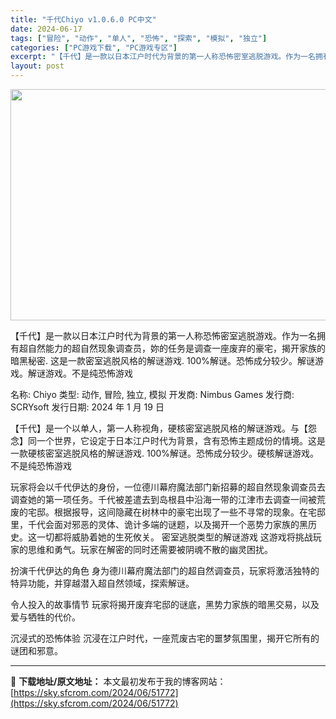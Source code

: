 ```yaml
---
title: "千代Chiyo v1.0.6.0 PC中文"
date: 2024-06-17
tags: ["冒险", "动作", "单人", "恐怖", "探索", "模拟", "独立"]
categories: ["PC游戏下载", "PC游戏专区"]
excerpt: "【千代】是一款以日本江户时代为背景的第一人称恐怖密室逃脱游戏。作为一名拥有超自然能力的超自然现象调查员，妳的任务是调查一座废弃的豪宅，揭开家族的暗黑秘密. 这是一款密室逃脱风格的解谜游戏. 100%解谜。恐怖成分较少。解谜游戏。解谜游戏。不是纯恐怖游戏 名称: Chiyo 类型: 动作, 冒险, 独&hellip;"
layout: post
---
```


<img class="aligncenter size-full wp-image-51773" src="https://sky.sfcrom.com/wp-content/uploads/2024/06/2024061623175043.webp" alt="" width="660" height="370" />

【千代】是一款以日本江户时代为背景的第一人称恐怖密室逃脱游戏。作为一名拥有超自然能力的超自然现象调查员，妳的任务是调查一座废弃的豪宅，揭开家族的暗黑秘密. 这是一款密室逃脱风格的解谜游戏. 100%解谜。恐怖成分较少。解谜游戏。解谜游戏。不是纯恐怖游戏

名称: Chiyo
类型: 动作, 冒险, 独立, 模拟
开发商: Nimbus Games
发行商: SCRYsoft
发行日期: 2024 年 1 月 19 日

【千代】是一个以单人，第一人称视角，硬核密室逃脱风格的解谜游戏。与【怨念】同一个世界，它设定于日本江户时代为背景，含有恐怖主题成份的情境。这是一款硬核密室逃脱风格的解谜游戏. 100%解谜。恐怖成分较少。硬核解谜游戏。不是纯恐怖游戏

玩家将会以千代伊达的身份，一位德川幕府魔法部门新招募的超自然现象调查员去调查她的第一项任务。千代被差遣去到岛根县中沿海一带的江津市去调查一间被荒废的宅邸。根据报导，这间隐藏在树林中的豪宅出现了一些不寻常的现象。在宅邸里，千代会面对邪恶的灵体、诡计多端的谜题，以及揭开一个恶势力家族的黑历史。这一切都将威胁着她的生死攸关。
密室逃脱类型的解谜游戏
这游戏将挑战玩家的思维和勇气。玩家在解密的同时还需要被阴魂不散的幽灵困扰。

扮演千代伊达的角色
身为德川幕府魔法部门的超自然调查员，玩家将激活独特的特异功能，并穿越潜入超自然领域，探索解谜。

令人投入的故事情节
玩家将揭开废弃宅邸的谜底，黑势力家族的暗黑交易，以及爱与牺牲的代价。

沉浸式的恐怖体验
沉浸在江户时代，一座荒废古宅的噩梦氛围里，揭开它所有的谜团和邪意。

---
📖 **下载地址/原文地址：** 本文最初发布于我的博客网站：[https://sky.sfcrom.com/2024/06/51772](https://sky.sfcrom.com/2024/06/51772)
